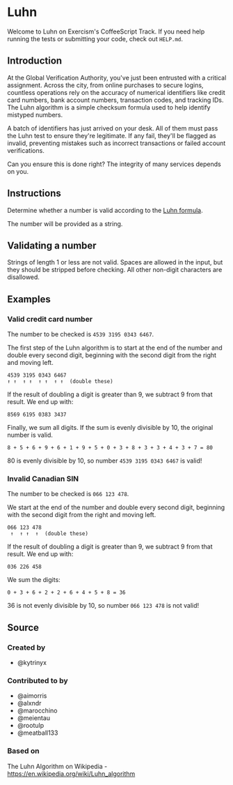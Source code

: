 # Luhn

Welcome to Luhn on Exercism's CoffeeScript Track.
If you need help running the tests or submitting your code, check out `HELP.md`.

## Introduction

At the Global Verification Authority, you've just been entrusted with a critical assignment.
Across the city, from online purchases to secure logins, countless operations rely on the accuracy of numerical identifiers like credit card numbers, bank account numbers, transaction codes, and tracking IDs.
The Luhn algorithm is a simple checksum formula used to help identify mistyped numbers.

A batch of identifiers has just arrived on your desk.
All of them must pass the Luhn test to ensure they're legitimate.
If any fail, they'll be flagged as invalid, preventing mistakes such as incorrect transactions or failed account verifications.

Can you ensure this is done right? The integrity of many services depends on you.

## Instructions

Determine whether a number is valid according to the [Luhn formula][luhn].

The number will be provided as a string.

## Validating a number

Strings of length 1 or less are not valid.
Spaces are allowed in the input, but they should be stripped before checking.
All other non-digit characters are disallowed.

## Examples

### Valid credit card number

The number to be checked is `4539 3195 0343 6467`.

The first step of the Luhn algorithm is to start at the end of the number and double every second digit, beginning with the second digit from the right and moving left.

```text
4539 3195 0343 6467
↑ ↑  ↑ ↑  ↑ ↑  ↑ ↑  (double these)
```

If the result of doubling a digit is greater than 9, we subtract 9 from that result.
We end up with:

```text
8569 6195 0383 3437
```

Finally, we sum all digits.
If the sum is evenly divisible by 10, the original number is valid.

```text
8 + 5 + 6 + 9 + 6 + 1 + 9 + 5 + 0 + 3 + 8 + 3 + 3 + 4 + 3 + 7 = 80
```

80 is evenly divisible by 10, so number `4539 3195 0343 6467` is valid!

### Invalid Canadian SIN

The number to be checked is `066 123 478`.

We start at the end of the number and double every second digit, beginning with the second digit from the right and moving left.

```text
066 123 478
 ↑  ↑ ↑  ↑  (double these)
```

If the result of doubling a digit is greater than 9, we subtract 9 from that result.
We end up with:

```text
036 226 458
```

We sum the digits:

```text
0 + 3 + 6 + 2 + 2 + 6 + 4 + 5 + 8 = 36
```

36 is not evenly divisible by 10, so number `066 123 478` is not valid!

[luhn]: https://en.wikipedia.org/wiki/Luhn_algorithm

## Source

### Created by

- @kytrinyx

### Contributed to by

- @aimorris
- @alxndr
- @marocchino
- @meientau
- @rootulp
- @meatball133

### Based on

The Luhn Algorithm on Wikipedia - https://en.wikipedia.org/wiki/Luhn_algorithm